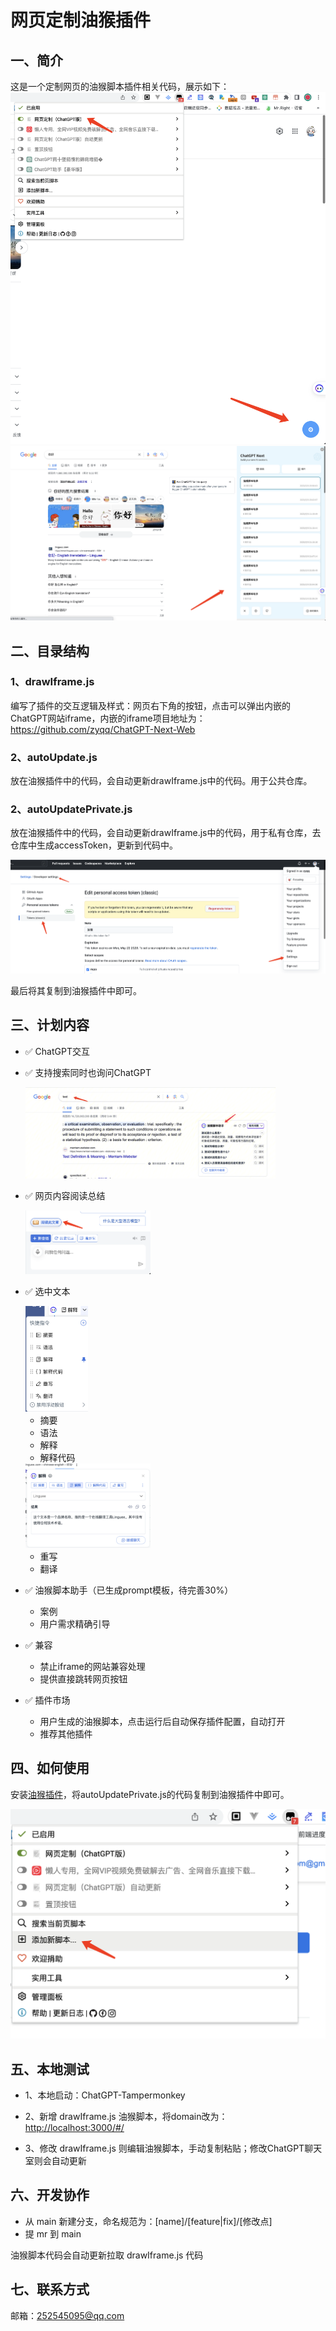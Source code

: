 # 网页定制油猴插件

## 一、简介

这是一个定制网页的油猴脚本插件相关代码，展示如下：
![插件](./assets/plugins.png)
![内容](./assets/chatgpt-iframe.png)

## 二、目录结构

### 1、drawIframe.js

编写了插件的交互逻辑及样式：网页右下角的按钮，点击可以弹出内嵌的ChatGPT网站iframe，内嵌的iframe项目地址为：<https://github.com/zyqq/ChatGPT-Next-Web>

### 2、autoUpdate.js

放在油猴插件中的代码，会自动更新drawIframe.js中的代码。用于公共仓库。

### 2、autoUpdatePrivate.js

放在油猴插件中的代码，会自动更新drawIframe.js中的代码，用于私有仓库，去仓库中生成accessToken，更新到代码中。

![token](./assets/accessToken.png)

最后将其复制到油猴插件中即可。

## 三、计划内容

- ✅ ChatGPT交互
- ✅  支持搜索同时也询问ChatGPT

  <img src="./assets/search.png" width="400px" />
- ✅ 网页内容阅读总结

  <img src="./assets/read.png" width="200px" />
- ✅ 选中文本

  <img src="./assets/pop.png" width="100px" />

  - 摘要
  - 语法
  - 解释
  - 解释代码
  
  <img src="./assets/explain.png" width="200px" />

  - 重写
  - 翻译
- ✅ 油猴脚本助手（已生成prompt模板，待完善30%）
  - 案例
  - 用户需求精确引导
- ✅ 兼容
  - 禁止iframe的网站兼容处理
  - 提供直接跳转网页按钮
- ✅ 插件市场
  - 用户生成的油猴脚本，点击运行后自动保存插件配置，自动打开
  - 推荐其他插件

## 四、如何使用

安装[油猴插件](https://chrome.google.com/webstore/detail/tampermonkey/dhdgffkkebhmkfjojejmpbldmpobfkfo)，将autoUpdatePrivate.js的代码复制到油猴插件中即可。

![内容](./assets/script.png)

## 五、本地测试

- 1、本地启动：ChatGPT-Tampermonkey

- 2、新增 drawIframe.js 油猴脚本，将domain改为：<http://localhost:3000/#/>

- 3、修改 drawIframe.js 则编辑油猴脚本，手动复制粘贴；修改ChatGPT聊天室则会自动更新

## 六、开发协作

- 从 main 新建分支，命名规范为：[name]/[feature|fix]/[修改点]
- 提 mr 到 main

油猴脚本代码会自动更新拉取 drawIframe.js 代码

## 七、联系方式

邮箱：252545095@qq.com
